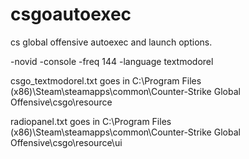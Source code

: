 # csgoautoexec
cs global offensive autoexec and launch options.

-novid -console -freq 144 -language textmodorel

csgo_textmodorel.txt goes in 
C:\Program Files (x86)\Steam\steamapps\common\Counter-Strike Global Offensive\csgo\resource

radiopanel.txt goes in 
C:\Program Files (x86)\Steam\steamapps\common\Counter-Strike Global Offensive\csgo\resource\ui